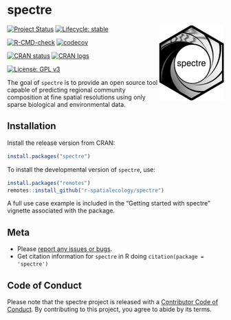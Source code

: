 
<!-- README.md is generated from README.Rmd. Please edit that file -->

# spectre

<a href='https://r-spatialecology.github.io/spectre/'><img src='man/figures/logo.png' align="right" width="150" /></a>

<!-- badges: start -->

[![Project
Status](https://www.repostatus.org/badges/latest/active.svg)](https://www.repostatus.org/#active)
[![Lifecycle:
stable](https://img.shields.io/badge/lifecycle-stable-brightgreen.svg)](https://lifecycle.r-lib.org/articles/stages.html#stable)

[![R-CMD-check](https://github.com/r-spatialecology/spectre/actions/workflows/r-cmd-check.yml/badge.svg)](https://github.com/r-spatialecology/spectre/actions/workflows/r-cmd-check.yml)
[![codecov](https://codecov.io/gh/r-spatialecology/spectre/branch/main/graph/badge.svg?token=6xoTj9a1ci)](https://codecov.io/gh/r-spatialecology/spectre)

[![CRAN
status](https://www.r-pkg.org/badges/version/spectre)](https://CRAN.R-project.org/package=spectre)
[![CRAN
logs](https://cranlogs.r-pkg.org/badges/grand-total/spectre)](https://CRAN.R-project.org/package=spectre)

[![License: GPL
v3](https://img.shields.io/badge/License-GPLv3-blue.svg)](https://www.gnu.org/licenses/gpl-3.0)
<!-- badges: end -->

The goal of `spectre` is to provide an open source tool capable of
predicting regional community composition at fine spatial resolutions
using only sparse biological and environmental data.

## Installation

Install the release version from CRAN:

``` r
install.packages("spectre")
```

To install the developmental version of `spectre`, use:

``` r
install.packages("remotes")
remotes::install_github("r-spatialecology/spectre")
```

A full use case example is included in the “Getting started with
spectre” vignette associated with the package.

## Meta

  - Please [report any issues or
    bugs](https://github.com/r-spatialecology/spectre/issues/new).
  - Get citation information for `spectre` in R doing `citation(package
    = 'spectre')`

## Code of Conduct

Please note that the spectre project is released with a [Contributor
Code of
Conduct](https://contributor-covenant.org/version/2/0/CODE_OF_CONDUCT.html).
By contributing to this project, you agree to abide by its terms.
